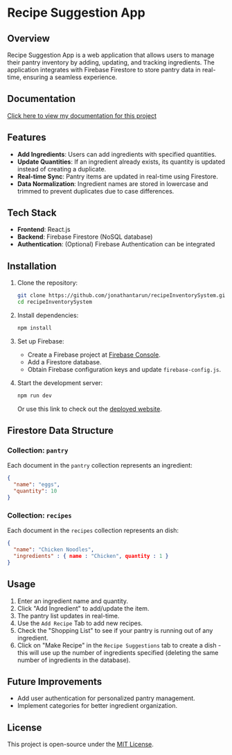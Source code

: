 # Recipe Suggestion App

## Overview
Recipe Suggestion App is a web application that allows users to manage their pantry inventory by adding, updating, and tracking ingredients. The application integrates with Firebase Firestore to store pantry data in real-time, ensuring a seamless experience.

## Documentation

[Click here to view my documentation for this project](https://docs.google.com/document/d/1N4QhhZ9JkvLpHW7saSGuP_uUJ5ORi5zMac2nz7KyIto/edit?usp=sharing)

## Features
- **Add Ingredients**: Users can add ingredients with specified quantities.
- **Update Quantities**: If an ingredient already exists, its quantity is updated instead of creating a duplicate.
- **Real-time Sync**: Pantry items are updated in real-time using Firestore.
- **Data Normalization**: Ingredient names are stored in lowercase and trimmed to prevent duplicates due to case differences.

## Tech Stack
- **Frontend**: React.js
- **Backend**: Firebase Firestore (NoSQL database)
- **Authentication**: (Optional) Firebase Authentication can be integrated

## Installation
1. Clone the repository:
   ```bash
   git clone https://github.com/jonathantarun/recipeInventorySystem.git
   cd recipeInventorySystem
   ```
2. Install dependencies:
   ```bash
   npm install
   ```
3. Set up Firebase:
   - Create a Firebase project at [Firebase Console](https://console.firebase.google.com/).
   - Add a Firestore database.
   - Obtain Firebase configuration keys and update `firebase-config.js`.
4. Start the development server:
   ```bash
   npm run dev
   ```

   Or use this link to check out the [deployed website]().

## Firestore Data Structure
### Collection: `pantry`
Each document in the `pantry` collection represents an ingredient:
```json
{
  "name": "eggs",
  "quantity": 10
}
```
### Collection: `recipes`
Each document in the `recipes` collection represents an dish:
```json
{
  "name": "Chicken Noodles",
  "ingredients" : { name : "Chicken", quantity : 1 }
}
```

## Usage
1. Enter an ingredient name and quantity.
2. Click "Add Ingredient" to add/update the item.
3. The pantry list updates in real-time.
4. Use the `Add Recipe` Tab to add new recipes.
5. Check the "Shopping List" to see if your pantry is running out of any ingredient.
6. Click on "Make Recipe" in the `Recipe Suggestions` tab to create a dish - this will use up the number of ingredients specified (deleting the same number of ingredients in the database).

## Future Improvements
- Add user authentication for personalized pantry management.
- Implement categories for better ingredient organization.

## License
This project is open-source under the [MIT License](LICENSE).

